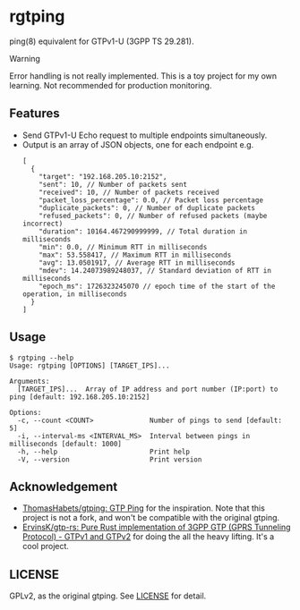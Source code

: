 # rgtping

ping(8) equivalent for GTPv1-U (3GPP TS 29.281).

> [!WARNING]
> Error handling is not really implemented. This is a toy project for my own learning. Not recommended for production monitoring.

## Features

- Send GTPv1-U Echo request to multiple endpoints simultaneously.
- Output is an array of JSON objects, one for each endpoint e.g.
    ```json5
    [
      {
        "target": "192.168.205.10:2152",
        "sent": 10, // Number of packets sent
        "received": 10, // Number of packets received
        "packet_loss_percentage": 0.0, // Packet loss percentage
        "duplicate_packets": 0, // Number of duplicate packets
        "refused_packets": 0, // Number of refused packets (maybe incorrect)
        "duration": 10164.467290999999, // Total duration in milliseconds
        "min": 0.0, // Minimum RTT in milliseconds
        "max": 53.558417, // Maximum RTT in milliseconds
        "avg": 13.0501917, // Average RTT in milliseconds
        "mdev": 14.24073989248037, // Standard deviation of RTT in milliseconds
        "epoch_ms": 1726323245070 // epoch time of the start of the operation, in milliseconds
      }
    ]
    ```

## Usage

```console
$ rgtping --help
Usage: rgtping [OPTIONS] [TARGET_IPS]...

Arguments:
  [TARGET_IPS]...  Array of IP address and port number (IP:port) to ping [default: 192.168.205.10:2152]

Options:
  -c, --count <COUNT>              Number of pings to send [default: 5]
  -i, --interval-ms <INTERVAL_MS>  Interval between pings in milliseconds [default: 1000]
  -h, --help                       Print help
  -V, --version                    Print version
```

## Acknowledgement

- [ThomasHabets/gtping: GTP Ping](https://github.com/ThomasHabets/gtping/) for the inspiration. Note that this project is not a fork, and won't be compatible with the original gtping.
- [ErvinsK/gtp-rs: Pure Rust implementation of 3GPP GTP (GPRS Tunneling Protocol) - GTPv1 and GTPv2](https://github.com/ErvinsK/gtp-rs) for doing the all the heavy lifting. It's a cool project.

## LICENSE

GPLv2, as the original gtping. See [LICENSE](LICENSE) for detail.

